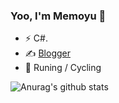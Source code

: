 ### Yoo, I'm Memoyu 👋


- ⚡ C#.
- ✍️ [Blogger](http://Memoyu.cn)
- 🏃 Runing / Cycling

![Anurag's github stats](https://github-readme-stats.vercel.app/api?username=Memoyu&show_icons=true&theme=radical)
